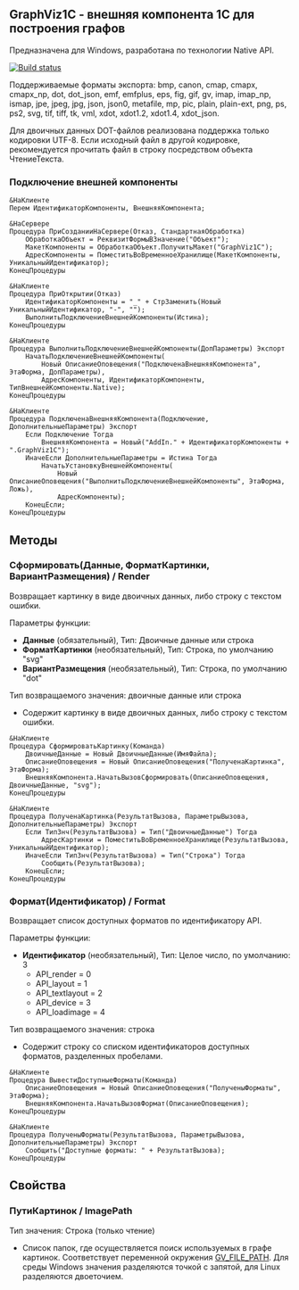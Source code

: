## GraphViz1C - внешняя компонента 1С для построения графов

Предназначена для Windows, разработана по технологии Native API.

[![Build status](https://ci.appveyor.com/api/projects/status/ydd0mry1m8848wp1?svg=true)](https://ci.appveyor.com/project/lintest/graphviz1c)

Поддерживаемые форматы экспорта: bmp, canon, cmap, cmapx, cmapx_np, dot, dot_json, emf,
emfplus, eps, fig, gif, gv, imap, imap_np, ismap, jpe, jpeg, jpg, json, json0, metafile, mp, pic,
plain, plain-ext, png, ps, ps2, svg, tif, tiff, tk, vml, xdot, xdot1.2, xdot1.4, xdot_json.

Для двоичных данных DOT-файлов реализована поддержка только кодировки UTF-8. Если исходный файл
в другой кодировке, рекомендуется прочитать файл в строку посредством объекта ЧтениеТекста.

### Подключение внешней компоненты

```bsl
&НаКлиенте
Перем ИдентификаторКомпоненты, ВнешняяКомпонента;

&НаСервере
Процедура ПриСозданииНаСервере(Отказ, СтандартнаяОбработка)
	ОбработкаОбъект = РеквизитФормыВЗначение("Объект");
	МакетКомпоненты = ОбработкаОбъект.ПолучитьМакет("GraphViz1C");
	АдресКомпоненты = ПоместитьВоВременноеХранилище(МакетКомпоненты, УникальныйИдентификатор);
КонецПроцедуры

&НаКлиенте
Процедура ПриОткрытии(Отказ)
	ИдентификаторКомпоненты = "_" + СтрЗаменить(Новый УникальныйИдентификатор, "-", "");
	ВыполнитьПодключениеВнешнейКомпоненты(Истина);
КонецПроцедуры

&НаКлиенте
Процедура ВыполнитьПодключениеВнешнейКомпоненты(ДопПараметры) Экспорт
	НачатьПодключениеВнешнейКомпоненты(
		Новый ОписаниеОповещения("ПодключенаВнешняяКомпонента", ЭтаФорма, ДопПараметры), 
		АдресКомпоненты, ИдентификаторКомпоненты, ТипВнешнейКомпоненты.Native);
КонецПроцедуры

&НаКлиенте
Процедура ПодключенаВнешняяКомпонента(Подключение, ДополнительныеПараметры) Экспорт
	Если Подключение Тогда
		ВнешняяКомпонента = Новый("AddIn." + ИдентификаторКомпоненты + ".GraphViz1C");
	ИначеЕсли ДополнительныеПараметры = Истина Тогда
		НачатьУстановкуВнешнейКомпоненты(
			Новый ОписаниеОповещения("ВыполнитьПодключениеВнешнейКомпоненты", ЭтаФорма, Ложь), 
			АдресКомпоненты);
	КонецЕсли;
КонецПроцедуры
```

## Методы
### Сформировать(Данные, ФорматКартинки, ВариантРазмещения) / Render
Возвращает картинку в виде двоичных данных, либо строку с текстом ошибки.

Параметры функции:
- **Данные** (обязательный), Тип: Двоичные данные или строка
- **ФорматКартинки** (необязательный), Тип: Строка, по умолчанию "svg"
- **ВариантРазмещения** (необязательный), Тип: Строка, по умолчанию "dot"

Тип возвращаемого значения: двоичные данные или строка
- Содержит картинку в виде двоичных данных, либо строку с текстом ошибки.

```bsl
&НаКлиенте
Процедура СформироватьКартинку(Команда)
	ДвоичныеДанные = Новый ДвоичныеДанные(ИмяФайла);
	ОписаниеОповещения = Новый ОписаниеОповещения("ПолученаКартинка", ЭтаФорма);
	ВнешняяКомпонента.НачатьВызовСформировать(ОписаниеОповещения, ДвоичныеДанные, "svg");
КонецПроцедуры

&НаКлиенте
Процедура ПолученаКартинка(РезультатВызова, ПараметрыВызова, ДополнительныеПараметры) Экспорт
	Если ТипЗнч(РезультатВызова) = Тип("ДвоичныеДанные") Тогда
		АдресКартинки = ПоместитьВоВременноеХранилище(РезультатВызова, УникальныйИдентификатор);
	ИначеЕсли ТипЗнч(РезультатВызова) = Тип("Строка") Тогда
		Сообщить(РезультатВызова);
	КонецЕсли;
КонецПроцедуры
```

### Формат(Идентификатор) / Format
Возвращает список доступных форматов по идентификатору API.

Параметры функции:
- **Идентификатор** (необязательный), Тип: Целое число, по умолчанию: 3
	* API_render = 0
	* API_layout = 1
	* API_textlayout = 2
	* API_device = 3
	* API_loadimage = 4

Тип возвращаемого значения: строка
- Содержит строку со списком идентификаторов доступных форматов, разделенных пробелами.

```bsl
&НаКлиенте
Процедура ВывестиДоступныеФорматы(Команда)
	ОписаниеОповещения = Новый ОписаниеОповещения("ПолученыФорматы", ЭтаФорма);
	ВнешняяКомпонента.НачатьВызовФормат(ОписаниеОповещения);
КонецПроцедуры

&НаКлиенте
Процедура ПолученыФорматы(РезультатВызова, ПараметрыВызова, ДополнительныеПараметры) Экспорт
	Сообщить("Доступные форматы: " + РезультатВызова);
КонецПроцедуры
```
## Свойства

### ПутиКартинок / ImagePath
Тип значения: Строка (только чтение)
- Список папок, где осуществляется поиск используемых в графе картинок.
Соответствует переменной окружения [GV_FILE_PATH](https://graphviz.org/doc/info/command.html#d:GV_FILE_PATH).
Для среды Windows значения разделяются точкой с запятой, для Linux разделяются двоеточием.
